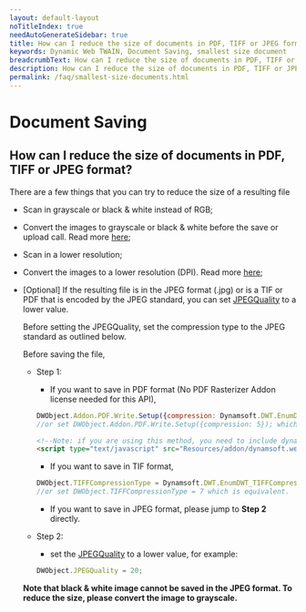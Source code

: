 ```yaml
---
layout: default-layout
noTitleIndex: true
needAutoGenerateSidebar: true
title: How can I reduce the size of documents in PDF, TIFF or JPEG format?
keywords: Dynamic Web TWAIN, Document Saving, smallest size document
breadcrumbText: How can I reduce the size of documents in PDF, TIFF or JPEG format?
description: How can I reduce the size of documents in PDF, TIFF or JPEG format?
permalink: /faq/smallest-size-documents.html
---
```


# Document Saving

## How can I reduce the size of documents in PDF, TIFF or JPEG format?

There are a few things that you can try to reduce the size of a resulting file

- Scan in grayscale or black & white instead of RGB;

- Convert the images to grayscale or black & white before the save or upload call. Read more <a href="{{site.indepth}}features/edit.html#working-with-pixels-and-bit-depth" target="_blank">here</a>;

- Scan in a lower resolution;

- Convert the images to a lower resolution (DPI). Read more <a href="{{site.indepth}}features/edit.html#working-with-pixels-and-bit-depth" target="_blank">here</a>;

- [Optional] If the resulting file is in the JPEG format (.jpg) or is a TIF or PDF that is encoded by the JPEG standard, you can set <a href="{{site.info}}api/WebTwain_IO.html#jpegquality" target="_blank">JPEGQuality</a> to a lower value.

    Before setting the JPEGQuality, set the compression type to the JPEG standard as outlined below.

    Before saving the file,

    - Step 1:
        - If you want to save in PDF format (No PDF Rasterizer Addon license needed for this API),
  
        ```javascript
        DWObject.Addon.PDF.Write.Setup({compression: Dynamsoft.DWT.EnumDWT_PDFCompressionType.PDF_JPEG});
        //or set DWObject.Addon.PDF.Write.Setup({compression: 5}); which is equivalent.
        ```

        ```html
        <!--Note: if you are using this method, you need to include dynamsoft.webtwain.addon.pdf.js file into the program. For example:-->
        <script type="text/javascript" src="Resources/addon/dynamsoft.webtwain.addon.pdf.js"> </script>
        ```
  
        - If you want to save in TIF format,
  
        ```javascript
        DWObject.TIFFCompressionType = Dynamsoft.DWT.EnumDWT_TIFFCompressionType.TIFF_JPEG;
        //or set DWObject.TIFFCompressionType = 7 which is equivalent.
        ```
    
        - If you want to save in JPEG format, please jump to **Step 2** directly.
  

    - Step 2: 
        - set the <a href="{{site.info}}api/WebTwain_IO.html#jpegquality" target="_blank">JPEGQuality</a> to a lower value, for example:

        ```javascript
        DWObject.JPEGQuality = 20;
        ```
        
  **Note that black & white image cannot be saved in the JPEG format. To reduce the size, please convert the image to grayscale.**
